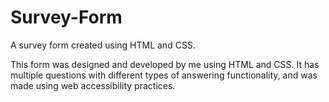 # Survey-Form
A survey form created using HTML and CSS.

This form was designed and developed by me using HTML and CSS. It has multiple questions with different types of answering functionality, and was made using web accessibility practices. 
